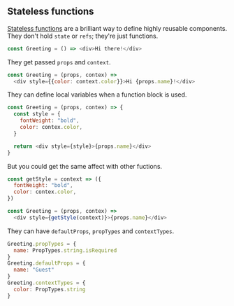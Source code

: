 ## Stateless functions

[Stateless functions](https://facebook.github.io/react/docs/reusable-components.html#stateless-functions) are a brilliant way to define highly reusable components.
They don't hold `state` or `refs`; they're just functions.

```js
const Greeting = () => <div>Hi there!</div>
```

They get passed `props` and `context`.

```js
const Greeting = (props, contex) =>
  <div style={{color: context.color}}>Hi {props.name}!</div>
```

They can define local variables when a function block is used.

```js
const Greeting = (props, contex) => {
  const style = {
    fontWeight: "bold",
    color: contex.color,
  }

  return <div style={style}>{props.name}</div>
}
```

But you could get the same affect with other fuctions.

```js
const getStyle = context => ({
  fontWeight: "bold",
  color: contex.color,
})

const Greeting = (props, contex) =>
  <div style={getStyle(context)}>{props.name}</div>
```

They can have `defaultProps`, `propTypes` and `contextTypes`.

```js
Greeting.propTypes = {
  name: PropTypes.string.isRequired
}
Greeting.defaultProps = {
  name: "Guest"
}
Greeting.contextTypes = {
  color: PropTypes.string
}
```
